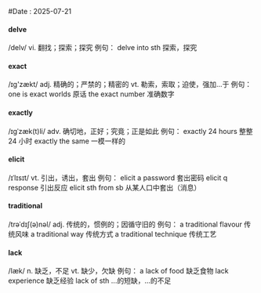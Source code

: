 #Date : 2025-07-21

#### delve
/delv/
vi. 翻找；探索；探究
例句：
delve into sth 探索，探究

#### exact
/ɪɡ'zækt/
adj. 精确的；严禁的；精密的
vt. 勒索，索取；迫使，强加...于
例句：
one is exact worlds 原话
the exact number 准确数字

#### exactly
/ɪɡˈzæk(t)li/
adv. 确切地，正好；究竟；正是如此
例句：
exactly 24 hours 整整 24 小时
exactly the same 一模一样的

#### elicit
/ɪˈlɪsɪt/
vt. 引出，诱出，套出
例句：
elicit a password 套出密码
elicit q response 引出反应
elicit sth from sb 从某人口中套出（消息）

#### traditional
/trəˈdɪʃ(ə)nəl/
adj. 传统的，惯例的；因循守旧的
例句：
a traditional flavour 传统风味
a traditional way 传统方式
a traditional technique 传统工艺

#### lack
/læk/
n. 缺乏，不足
vt. 缺少，欠缺
例句：
a lack of food 缺乏食物
lack experience 缺乏经验
lack of sth ...的短缺，...的不足